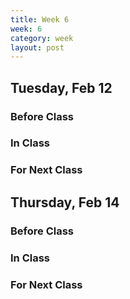 ```yaml
---
title: Week 6 
week: 6
category: week
layout: post
---
```


## Tuesday, Feb 12

### Before Class

### In Class

### For Next Class


<!-- # # # # # # # # # # # # # # # # # # # # # # # # # # # -->

## Thursday, Feb 14

### Before Class

### In Class

### For Next Class


<!-- # # # # # # # # # # # # # # # # # # # # # # # # # # # -->

